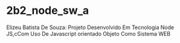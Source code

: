 # 2b2_node_sw_a
Elizeu Batista De Souza: Projeto Desenvolvido Em Tecnologia Node JS,cCom Uso De Javascript orientado Objeto Como Sistema WEB
